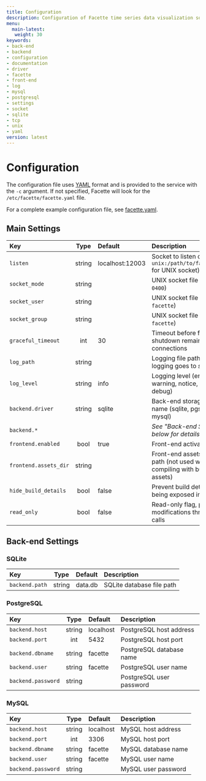```yaml
---
title: Configuration
description: Configuration of Facette time series data visualization software
menu:
  main-latest:
   weight: 30
keywords:
- back-end
- backend
- configuration
- documentation
- driver
- facette
- front-end
- log
- mysql
- postgresql
- settings
- socket
- sqlite
- tcp
- unix
- yaml
version: latest
---
```


# Configuration

The configuration file uses [YAML](http://yaml.org/) format and is provided to the service with the `-c` argument. If
not specified, Facette will look for the `/etc/facette/facette.yaml` file.

For a complete example configuration file, see
[facette.yaml](https://raw.githubusercontent.com/facette/facette/master/docs/examples/facette.yaml).

## Main Settings

| Key                   | Type   | Default         | Description                                                                   |
|:----------------------|:------:|:----------------|:------------------------------------------------------------------------------|
| `listen`              | string | localhost:12003 | Socket to listen on (use `unix:/path/to/facette.sock` for UNIX socket)        |
| `socket_mode`         | string |                 | UNIX socket file mode (e.g. `0400`)                                           |
| `socket_user`         | string |                 | UNIX socket file owner (e.g. `facette`)                                       |
| `socket_group`        | string |                 | UNIX socket file group (e.g. `facette`)                                       |
| `graceful_timeout`    | int    | 30              | Timeout before forcefully shutdown remaining connections                      |
| `log_path`            | string |                 | Logging file path (if empty, logging goes to *stdout*)                        |
| `log_level`           | string | info            | Logging level (error, warning, notice, info or debug)                         |
| `backend.driver`      | string | sqlite          | Back-end storage driver name (sqlite, pgsql or mysql)                         |
| `backend.*`           |        |                 | *See "Back-end Settings" below for details*                                   |
| `frontend.enabled`    | bool   | true            | Front-end activation flag                                                     |
| `frontend.assets_dir` | string |                 | Front-end assets directory path (not used when compiling with builtin assets) |
| `hide_build_details`  | bool   | false           | Prevent build details from being exposed in API                               |
| `read_only`           | bool   | false           | Read-only flag, preventing modifications through API calls                    |

## Back-end Settings

### SQLite

| Key            | Type   | Default | Description               |
|:---------------|:------:|:--------|:--------------------------|
| `backend.path` | string | data.db | SQLite database file path |

### PostgreSQL

| Key                | Type   | Default   | Description              |
|:-------------------|:------:|:----------|:-------------------------|
| `backend.host`     | string | localhost | PostgreSQL host address  |
| `backend.port`     | int    | 5432      | PostgreSQL host port     |
| `backend.dbname`   | string | facette   | PostgreSQL database name |
| `backend.user`     | string | facette   | PostgreSQL user name     |
| `backend.password` | string |           | PostgreSQL user password |

### MySQL

| Key                | Type   | Default   | Description         |
|:-------------------|:------:|:----------|:--------------------|
| `backend.host`     | string | localhost | MySQL host address  |
| `backend.port`     | int    | 3306      | MySQL host port     |
| `backend.dbname`   | string | facette   | MySQL database name |
| `backend.user`     | string | facette   | MySQL user name     |
| `backend.password` | string |           | MySQL user password |
